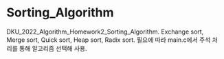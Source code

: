 # Sorting_Algorithm
DKU_2022_Algorithm_Homework2_Sorting_Algorithm.
Exchange sort, Merge sort, Quick sort, Heap sort, Radix sort.
필요에 따라 main.c에서 주석 처리를 통해 알고리즘 선택해 사용.
